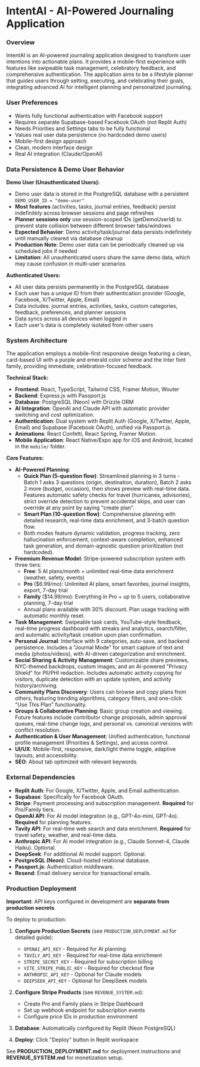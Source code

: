 # IntentAI - AI-Powered Journaling Application

### Overview
IntentAI is an AI-powered journaling application designed to transform user intentions into actionable plans. It provides a mobile-first experience with features like swipeable task management, celebratory feedback, and comprehensive authentication. The application aims to be a lifestyle planner that guides users through setting, executing, and celebrating their goals, integrating advanced AI for intelligent planning and personalized journaling.

### User Preferences
- Wants fully functional authentication with Facebook support
- Requires separate Supabase-based Facebook OAuth (not Replit Auth)
- Needs Priorities and Settings tabs to be fully functional
- Values real user data persistence (no hardcoded demo users)
- Mobile-first design approach
- Clean, modern interface design
- Real AI integration (Claude/OpenAI)

### Data Persistence & Demo User Behavior
**Demo User (Unauthenticated Users):**
- Demo user data is stored in the PostgreSQL database with a persistent `DEMO_USER_ID = "demo-user"`
- **Most features** (activities, tasks, journal entries, feedback) persist indefinitely across browser sessions and page refreshes
- **Planner sessions only** use session-scoped IDs (getDemoUserId) to prevent state collision between different browser tabs/windows
- **Expected Behavior**: Demo activity/task/journal data persists indefinitely until manually cleared via database cleanup
- **Production Note**: Demo user data can be periodically cleaned up via scheduled jobs if needed
- **Limitation**: All unauthenticated users share the same demo data, which may cause confusion in multi-user scenarios

**Authenticated Users:**
- All user data persists permanently in the PostgreSQL database
- Each user has a unique ID from their authentication provider (Google, Facebook, X/Twitter, Apple, Email)
- Data includes: journal entries, activities, tasks, custom categories, feedback, preferences, and planner sessions
- Data syncs across all devices when logged in
- Each user's data is completely isolated from other users

### System Architecture
The application employs a mobile-first responsive design featuring a clean, card-based UI with a purple and emerald color scheme and the Inter font family, providing immediate, celebration-focused feedback.

**Technical Stack:**
- **Frontend**: React, TypeScript, Tailwind CSS, Framer Motion, Wouter
- **Backend**: Express.js with Passport.js
- **Database**: PostgreSQL (Neon) with Drizzle ORM
- **AI Integration**: OpenAI and Claude API with automatic provider switching and cost optimization.
- **Authentication**: Dual system with Replit Auth (Google, X/Twitter, Apple, Email) and Supabase (Facebook OAuth), unified via Passport.js.
- **Animations**: React Confetti, React Spring, Framer Motion.
- **Mobile Application**: React Native/Expo app for iOS and Android, located in the `mobile/` folder.

**Core Features:**
- **AI-Powered Planning**: 
  - **Quick Plan (5-question flow)**: Streamlined planning in 3 turns - Batch 1 asks 3 questions (origin, destination, duration), Batch 2 asks 2 more (budget, occasion), then shows preview with real-time data. Features automatic safety checks for travel (hurricanes, advisories), strict override detection to prevent accidental skips, and user can override at any point by saying "create plan".
  - **Smart Plan (10-question flow)**: Comprehensive planning with detailed research, real-time data enrichment, and 3-batch question flow.
  - Both modes feature dynamic validation, progress tracking, zero hallucination enforcement, context-aware completion, enhanced task generation, and domain-agnostic question prioritization (not hardcoded).
- **Freemium Revenue Model**: Stripe-powered subscription system with three tiers:
  - **Free**: 5 AI plans/month + unlimited real-time data enrichment (weather, safety, events)
  - **Pro** ($6.99/mo): Unlimited AI plans, smart favorites, journal insights, export, 7-day trial
  - **Family** ($14.99/mo): Everything in Pro + up to 5 users, collaborative planning, 7-day trial
  - Annual plans available with 30% discount. Plan usage tracking with automatic monthly reset.
- **Task Management**: Swipeable task cards, YouTube-style feedback, real-time progress dashboard with streaks and analytics, search/filter, and automatic activity/task creation upon plan confirmation.
- **Personal Journal**: Interface with 9 categories, auto-save, and backend persistence. Includes a "Journal Mode" for smart capture of text and media (photos/videos), with AI-driven categorization and enrichment.
- **Social Sharing & Activity Management**: Customizable share previews, NYC-themed backdrops, custom images, and an AI-powered "Privacy Shield" for PII/PHI redaction. Includes automatic activity copying for visitors, duplicate detection with an update system, and activity history/archiving.
- **Community Plans Discovery**: Users can browse and copy plans from others, featuring trending algorithms, category filters, and one-click "Use This Plan" functionality.
- **Groups & Collaborative Planning**: Basic group creation and viewing. Future features include contributor change proposals, admin approval queues, real-time change logs, and personal vs. canonical versions with conflict resolution.
- **Authentication & User Management**: Unified authentication, functional profile management (Priorities & Settings), and access control.
- **UI/UX**: Mobile-first, responsive, dark/light theme toggle, adaptive layouts, and accessibility.
- **SEO**: About tab optimized with relevant keywords.

### External Dependencies
- **Replit Auth**: For Google, X/Twitter, Apple, and Email authentication.
- **Supabase**: Specifically for Facebook OAuth.
- **Stripe**: Payment processing and subscription management. **Required** for Pro/Family tiers.
- **OpenAI API**: For AI model integration (e.g., GPT-4o-mini, GPT-4o). **Required** for planning features.
- **Tavily API**: For real-time web search and data enrichment. **Required** for travel safety, weather, and real-time data.
- **Anthropic API**: For AI model integration (e.g., Claude Sonnet-4, Claude Haiku). Optional.
- **DeepSeek**: For additional AI model support. Optional.
- **PostgreSQL (Neon)**: Cloud-hosted relational database.
- **Passport.js**: Authentication middleware.
- **Resend**: Email delivery service for transactional emails.

### Production Deployment
**Important**: API keys configured in development are **separate from production secrets**.

To deploy to production:
1. **Configure Production Secrets** (see `PRODUCTION_DEPLOYMENT.md` for detailed guide):
   - `OPENAI_API_KEY` - Required for AI planning
   - `TAVILY_API_KEY` - Required for real-time data enrichment
   - `STRIPE_SECRET_KEY` - Required for subscription billing
   - `VITE_STRIPE_PUBLIC_KEY` - Required for checkout flow
   - `ANTHROPIC_API_KEY` - Optional for Claude models
   - `DEEPSEEK_API_KEY` - Optional for DeepSeek models
   
2. **Configure Stripe Products** (see `REVENUE_SYSTEM.md`):
   - Create Pro and Family plans in Stripe Dashboard
   - Set up webhook endpoint for subscription events
   - Configure price IDs in production environment
   
3. **Database**: Automatically configured by Replit (Neon PostgreSQL)

4. **Deploy**: Click "Deploy" button in Replit workspace

See **PRODUCTION_DEPLOYMENT.md** for deployment instructions and **REVENUE_SYSTEM.md** for monetization setup.